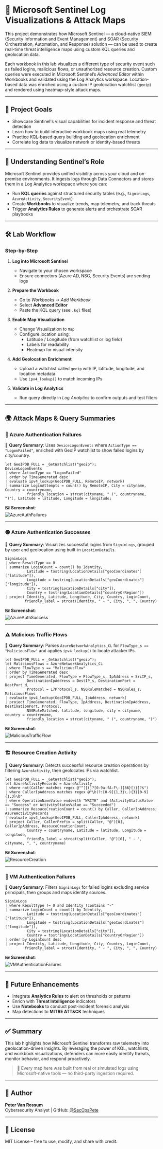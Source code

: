 # 📍 Microsoft Sentinel Log Visualizations & Attack Maps

This project demonstrates how Microsoft Sentinel — a cloud-native SIEM (Security Information and Event Management) and SOAR (Security Orchestration, Automation, and Response) solution — can be used to create real-time threat intelligence maps using custom KQL queries and geolocation data.

Each workbook in this lab visualizes a different type of security event such as failed logins, malicious flows, or unauthorized resource creation. Custom queries were executed in Microsoft Sentinel’s *Advanced Editor* within Workbooks and validated using the Log Analytics workspace. Location-based data was enriched using a custom IP geolocation watchlist (`geoip`) and rendered using heatmap-style attack maps.

---

## 🎯 Project Goals

- Showcase Sentinel's visual capabilities for incident response and threat detection
- Learn how to build interactive workbook maps using real telemetry
- Practice KQL-based query building and geolocation enrichment
- Correlate log data to visualize network or identity-based threats

---

## 🧠 Understanding Sentinel’s Role

Microsoft Sentinel provides unified visibility across your cloud and on-premise environments. It ingests logs through Data Connectors and stores them in a Log Analytics workspace where you can:

- Run **KQL queries** against structured security tables (e.g., `SigninLogs`, `AzureActivity`, `SecurityEvent`)
- Create **Workbooks** to visualize trends, map telemetry, and track threats
- Trigger **Analytics Rules** to generate alerts and orchestrate SOAR playbooks

---

## 🛠️ Lab Workflow

### Step-by-Step

1. **Log into Microsoft Sentinel**
   - Navigate to your chosen workspace
   - Ensure connectors (Azure AD, NSG, Security Events) are sending logs

2. **Prepare the Workbook**
   - Go to *Workbooks* → *Add Workbook*
   - Select **Advanced Editor**
   - Paste the KQL query (see `.kql` files)

3. **Enable Map Visualization**
   - Change Visualization to `Map`
   - Configure location using:
     - Latitude / Longitude (from watchlist or log field)
     - Labels for readability
     - Heatmap for visual intensity

4. **Add Geolocation Enrichment**
   - Upload a watchlist called `geoip` with IP, latitude, longitude, and location metadata
   - Use `ipv4_lookup()` to match incoming IPs

5. **Validate in Log Analytics**
   - Run query directly in *Log Analytics* to confirm outputs and test filters

---

## 🌍 Attack Maps & Query Summaries

### 🔴 Azure Authentication Failures

📌 **Query Summary**:
Uses `DeviceLogonEvents` where `ActionType == "LogonFailed"`, enriched with GeoIP watchlist to show failed logins by city/country.

```kql
let GeoIPDB_FULL = _GetWatchlist("geoip");
DeviceLogonEvents
| where ActionType == "LogonFailed"
| order by TimeGenerated desc
| evaluate ipv4_lookup(GeoIPDB_FULL, RemoteIP, network)
| summarize LoginAttempts = count() by RemoteIP, City = cityname, Country = countryname, 
          friendly_location = strcat(cityname, " (", countryname, ")"), Latitude = latitude, Longitude = longitude;
```

🖼️ **Screenshot**:  
![AzureAuthFailures](AzureAuthFailures.png)

---

### 🟢 Azure Authentication Successes

📌 **Query Summary**:
Visualizes successful logins from `SigninLogs`, grouped by user and geolocation using built-in `LocationDetails`.

```kql
SigninLogs
| where ResultType == 0
| summarize LoginCount = count() by Identity, 
          Latitude = tostring(LocationDetails["geoCoordinates"]["latitude"]), 
          Longitude = tostring(LocationDetails["geoCoordinates"]["longitude"]), 
          City = tostring(LocationDetails["city"]), 
          Country = tostring(LocationDetails["countryOrRegion"])
| project Identity, Latitude, Longitude, City, Country, LoginCount, 
         friendly_label = strcat(Identity, " - ", City, ", ", Country)
```

🖼️ **Screenshot**:  
![AzureAuthSuccess](AzureAuthSuccess.png)

---

### ⚠️ Malicious Traffic Flows

📌 **Query Summary**:
Parses `AzureNetworkAnalytics_CL` for `FlowType_s == "MaliciousFlow"` and applies `ipv4_lookup()` to locate attacker IPs.

```kql
let GeoIPDB_FULL = _GetWatchlist("geoip");
let MaliciousFlows = AzureNetworkAnalytics_CL 
| where FlowType_s == "MaliciousFlow"
| order by TimeGenerated desc
| project TimeGenerated, FlowType = FlowType_s, IpAddress = SrcIP_s, 
          DestinationIpAddress = DestIP_s, DestinationPort = DestPort_d, 
          Protocol = L7Protocol_s, NSGRuleMatched = NSGRules_s;
MaliciousFlows
| evaluate ipv4_lookup(GeoIPDB_FULL, IpAddress, network)
| project TimeGenerated, FlowType, IpAddress, DestinationIpAddress, DestinationPort, Protocol, 
          NSGRuleMatched, latitude, longitude, city = cityname, country = countryname, 
          friendly_location = strcat(cityname, " (", countryname, ")")
```

🖼️ **Screenshot**:  
![MaliciousTrafficFlow](Malicious-Traffic.png)

---

### 🏗️ Resource Creation Activity

📌 **Query Summary**:
Detects successful resource creation operations by filtering `AzureActivity`, then geolocates IPs via watchlist.

```kql
let GeoIPDB_FULL = _GetWatchlist("geoip");
let AzureActivityRecords = AzureActivity
| where not(Caller matches regex @"^[{(]?[0-9a-fA-F\-]{36}[)}]?$")
| where CallerIpAddress matches regex @"\b(?:[0-9]{1,3}\.){3}[0-9]{1,3}\b"
| where OperationNameValue endswith "WRITE" and (ActivityStatusValue == "Success" or ActivityStatusValue == "Succeeded")
| summarize ResouceCreationCount = count() by Caller, CallerIpAddress;
AzureActivityRecords
| evaluate ipv4_lookup(GeoIPDB_FULL, CallerIpAddress, network)
| project Caller, CallerPrefix = split(Caller, "@")[0], CallerIpAddress, ResouceCreationCount, 
          Country = countryname, Latitude = latitude, Longitude = longitude, 
          friendly_label = strcat(split(Caller, "@")[0], " - ", cityname, ", ", countryname)
```

🖼️ **Screenshot**:  
![ResourceCreation](ResourceCreation.png)

---

### 🔐 VM Authentication Failures

📌 **Query Summary**:
Filters `SigninLogs` for failed logins excluding service principals, then groups and maps identity sources.

```kql
SigninLogs
| where ResultType != 0 and Identity !contains "-"
| summarize LoginCount = count() by Identity, 
          Latitude = tostring(LocationDetails["geoCoordinates"]["latitude"]), 
          Longitude = tostring(LocationDetails["geoCoordinates"]["longitude"]), 
          City = tostring(LocationDetails["city"]), 
          Country = tostring(LocationDetails["countryOrRegion"])
| order by LoginCount desc
| project Identity, Latitude, Longitude, City, Country, LoginCount, 
         friendly_label = strcat(Identity, " - ", City, ", ", Country)
```

🖼️ **Screenshot**:  
![VMAuthenticationFailures](VMAuthentication-Failures.png)

---

## 🧪 Future Enhancements

- Integrate **Analytics Rules** to alert on thresholds or patterns
- Enrich with **Threat Intelligence** indicators
- Use **Notebooks** to conduct post-incident forensic analysis
- Map detections to **MITRE ATT&CK** techniques

---

## ✅ Summary

This lab highlights how Microsoft Sentinel transforms raw telemetry into geolocation-driven insights. By leveraging the power of KQL, watchlists, and workbook visualizations, defenders can more easily identify threats, monitor behavior, and respond proactively.

> 📍 Every map here was built from real or simulated logs using Microsoft-native tools — no third-party ingestion required.

---

## 👤 Author

**Peter Van Rossum**  
Cybersecurity Analyst | GitHub: [@SecOpsPete](https://github.com/SecOpsPete)

---

## 📝 License

MIT License – free to use, modify, and share with credit.

